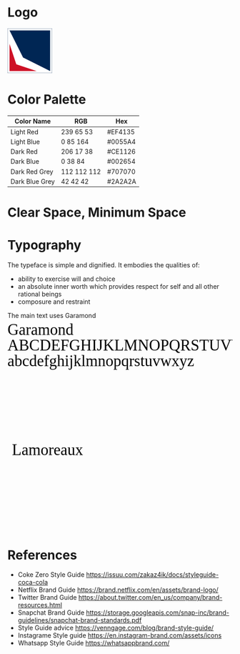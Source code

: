 # Logo

![Image of Lamoreaux Logo](https://github.com/briglx/family-brand/blob/master/assets/LamoreauxLogo100x100.png)

# Color Palette


Color Name | RGB | Hex
-----------|-----|--------
 Light Red | 239 65 53 | #EF4135 
 Light Blue | 0 85 164 | #0055A4 
 Dark Red | 206 17 38 | #CE1126 
 Dark Blue | 0 38 84 |#002654
 Dark Red Grey | 112 112 112 |#707070
 Dark Blue Grey | 42 42 42 | #2A2A2A


# Clear Space, Minimum Space

# Typography

The typeface is simple and dignified. It embodies the qualities of:

- ability to exercise will and choice
- an absolute inner worth which provides respect for self and all other rational beings
- composure and restraint

The main text uses Garamond
<svg xmlns="http://www.w3.org/2000/svg" width="600" height="300" version="1.1">
  <text x="0" y="0" style="font-style:normal;font-variant:normal;font-weight:normal;font-stretch:normal;font-size:35;font-family:Garamond;">
<tspan x="0" dy="1em">Garamond</tspan>
<tspan x="0" dy="1em">ABCDEFGHIJKLMNOPQRSTUVWXYZ</tspan>
<tspan x="0" dy="1em">abcdefghijklmnopqrstuvwxyz</tspan>
</text>
</svg>


<svg xmlns="http://www.w3.org/2000/svg" width="200" height="200" version="1.1">
  <text x="10" y="35" style="font-style:normal;font-variant:normal;font-weight:normal;font-stretch:normal;font-size:35;font-family:Garamond;">Lamoreaux</text>
</svg>




# References
- Coke Zero Style Guide https://issuu.com/zakaz4ik/docs/styleguide-coca-cola
- Netflix Brand Guide https://brand.netflix.com/en/assets/brand-logo/
- Twitter Brand Guide https://about.twitter.com/en_us/company/brand-resources.html
- Snapchat Brand Guide https://storage.googleapis.com/snap-inc/brand-guidelines/snapchat-brand-standards.pdf
- Style Guide advice https://venngage.com/blog/brand-style-guide/
- Instagrame Style guide https://en.instagram-brand.com/assets/icons
- Whatsapp Style Guide https://whatsappbrand.com/